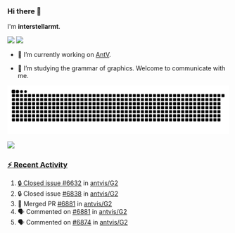 ### Hi there 👋

I'm **interstellarmt**.

[![](https://img.shields.io/endpoint?url=https://awards.antv.vision/interstellarmt-g2-contributor.json)](https://github.com/antvis/g2)
[![](https://img.shields.io/endpoint?url=https://awards.antv.vision/interstellarmt-gpt-vis-contributor.json)](https://github.com/antvis/gpt-vis)

- 🔭 I’m currently working on [AntV](https://github.com/antvis).

- 📖 I’m studying the grammar of graphics. Welcome to communicate with me.

![](https://raw.githubusercontent.com/interstellarmt/interstellarmt/refs/heads/output/github-contribution-grid-snake.svg)
<div>
  <a href="https://github.com/interstellarmt">
  <img height="180em" src="https://github-readme-stats-eight-theta.vercel.app/api?username=interstellarmt&show_icons=true&include_all_commits=true&count_private=true&theme=tokyonight"/>
</div>
    
### :zap: Recent Activity

<!--START_SECTION:activity-->
1. 🔒 Closed issue [#6632](https://github.com/antvis/G2/issues/6632) in [antvis/G2](https://github.com/antvis/G2)
2. 🔒 Closed issue [#6838](https://github.com/antvis/G2/issues/6838) in [antvis/G2](https://github.com/antvis/G2)
3. 🎉 Merged PR [#6881](https://github.com/antvis/G2/pull/6881) in [antvis/G2](https://github.com/antvis/G2)
4. 🗣 Commented on [#6881](https://github.com/antvis/G2/pull/6881#issuecomment-2886294383) in [antvis/G2](https://github.com/antvis/G2)
5. 🗣 Commented on [#6874](https://github.com/antvis/G2/pull/6874#issuecomment-2886259821) in [antvis/G2](https://github.com/antvis/G2)
<!--END_SECTION:activity-->

